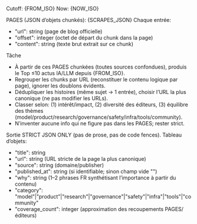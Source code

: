 Cutoff: {FROM_ISO}
Now: {NOW_ISO}

PAGES (JSON d’objets chunkés): {SCRAPES_JSON}
Chaque entrée:
- "url": string (page de blog officielle)
- "offset": integer (octet de départ du chunk dans la page)
- "content": string (texte brut extrait sur ce chunk)

Tâche
- À partir de ces PAGES chunkées (toutes sources confondues), produis le Top ≤10 actus IA/LLM depuis {FROM_ISO}.
- Regrouper les chunks par URL (reconstituer le contenu logique par page), ignorer les doublons évidents.
- Dédupliquer les histoires (même sujet → 1 entrée), choisir l’URL la plus canonique (ne pas modifier les URLs).
- Classer selon: (1) intérêt/impact, (2) diversité des éditeurs, (3) équilibre des thèmes (model/product/research/governance/safety/infra/tools/community).
- N’inventer aucune info qui ne figure pas dans les PAGES; rester strict.

Sortie STRICT JSON ONLY (pas de prose, pas de code fences). Tableau d’objets:
- "title": string
- "url": string (URL stricte de la page la plus canonique)
- "source": string (domaine/publisher)
- "published_at": string (si identifiable; sinon champ vide "")
- "why": string (1–2 phrases FR synthétisant l’importance à partir du contenu)
- "category": "model"|"product"|"research"|"governance"|"safety"|"infra"|"tools"|"community"
- "coverage_count": integer (approximation des recoupements PAGES/éditeurs)

